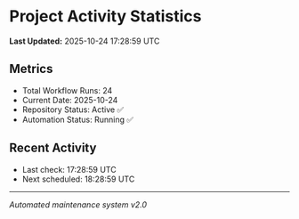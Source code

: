 # Project Activity Statistics

**Last Updated:** 2025-10-24 17:28:59 UTC

## Metrics
- Total Workflow Runs: 24
- Current Date: 2025-10-24
- Repository Status: Active ✅
- Automation Status: Running ✅

## Recent Activity
- Last check: 17:28:59 UTC
- Next scheduled: 18:28:59 UTC

---
*Automated maintenance system v2.0*
